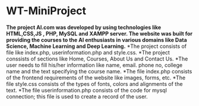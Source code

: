 # WT-MiniProject
**The project AI.com was developed by using technologies like HTML,CSS,JS , PHP, MySQL and XAMPP server.
The website was built for providing the courses to the  AI enthusiasts in various domains like Data Science, Machine Learning and Deep Learning.**
      *The project consists of file like index.php, userinformation.php and style.css.
      *The project conssists of  sections like Home, Courses, About Us and Contact Us.
      *The user needs to fill his/her information like name, email. phone no, college name and the text specifying the course name.
      *The file index.php consists of the frontend requirements of the website like images, forms, etc.
      *The file style.css consists of the types of fonts, colors and alignments of the text.
      *The file userinformation.php consists of the code for mysql connection; this file is used to create a  record of the user.
